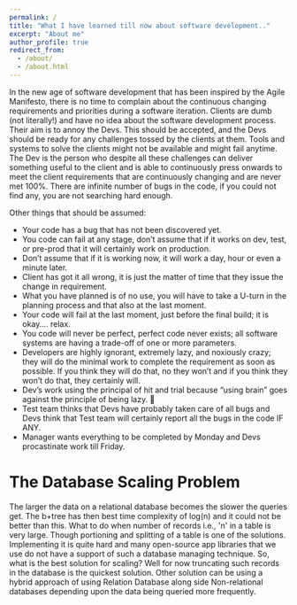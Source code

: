 ```yaml
---
permalink: /
title: "What I have learned till now about software development.."
excerpt: "About me"
author_profile: true
redirect_from: 
  - /about/
  - /about.html
---
```


In the new age of software development that has been inspired by the Agile Manifesto, there is no time to complain about the continuous changing requirements and priorities during a software iteration. Clients are dumb (not literally!) and have no idea about the software development process. Their aim is to annoy the Devs. This should be accepted, and the Devs should be ready for any challenges tossed by the clients at them. Tools and systems to solve the clients might not be available and might fail anytime. The Dev is the person who despite all these challenges can deliver something useful to the client and is able to continuously press onwards to meet the client requirements that are continuously changing and are never met 100%. There are infinite number of bugs in the code, if you could not find any, you are not searching hard enough.

Other things that should be assumed:
*  Your code has a bug that has not been discovered yet.
*  You code can fail at any stage, don’t assume that if it works on dev, test, or pre-prod that it will certainly work on production. 
*  Don’t assume that if it is working now, it will work a day, hour or even a minute later. 
*  Client has got it all wrong, it is just the matter of time that they issue the change in requirement. 
*  What you have planned is of no use, you will have to take a U-turn in the planning process and that also at the last moment.
*  Your code will fail at the last moment, just before the final build; it is okay…. relax.
*  You code will never be perfect, perfect code never exists; all software systems are having a trade-off of one or more parameters.
*  Developers are highly ignorant, extremely lazy, and noxiously crazy; they will do the minimal work to complete the requirement as soon as possible. If you think they will do that, no they won’t and if you think they won’t do that, they certainly will. 
*  Dev’s work using the principal of hit and trial because “using brain” goes against the principle of being lazy.  
* Test team thinks that Devs have probably taken care of all bugs and Devs think that Test team will certainly report all the bugs in the code IF ANY. 
* Manager wants everything to be completed by Monday and Devs procastinate work till Friday.



The Database Scaling Problem
======
The larger the data on a relational database becomes the slower the queries get. The b+tree has then best time complexity of log(n) and it could not be better than this. What to do when number of records i.e., 'n' in a table is very large. Though portioning and splitting of a table is one of the solutions. Implementing it is quite hard and many open-source app libraries that we use do not have a support of such a database managing technique. So, what is the best solution for scaling? Well for now truncating such records in the database is the quickest solution. Other solution can be using a hybrid approach of using Relation Database along side Non-relational databases depending upon the data being queried more frequently.

<!-- Getting started
======
1. Register a GitHub account if you don't have one and confirm your e-mail (required!)
1. Fork [this repository](https://github.com/academicpages/academicpages.github.io) by clicking the "fork" button in the top right. 
1. Go to the repository's settings (rightmost item in the tabs that start with "Code", should be below "Unwatch"). Rename the repository "[your GitHub username].github.io", which will also be your website's URL.
1. Set site-wide configuration and create content & metadata (see below -- also see [this set of diffs](http://archive.is/3TPas) showing what files were changed to set up [an example site](https://getorg-testacct.github.io) for a user with the username "getorg-testacct")
1. Upload any files (like PDFs, .zip files, etc.) to the files/ directory. They will appear at https://[your GitHub username].github.io/files/example.pdf.  
1. Check status by going to the repository settings, in the "GitHub pages" section -->

<!-- Site-wide configuration
------
The main configuration file for the site is in the base directory in [_config.yml](https://github.com/academicpages/academicpages.github.io/blob/master/_config.yml), which defines the content in the sidebars and other site-wide features. You will need to replace the default variables with ones about yourself and your site's github repository. The configuration file for the top menu is in [_data/navigation.yml](https://github.com/academicpages/academicpages.github.io/blob/master/_data/navigation.yml). For example, if you don't have a portfolio or blog posts, you can remove those items from that navigation.yml file to remove them from the header. 

Create content & metadata
------
For site content, there is one markdown file for each type of content, which are stored in directories like _publications, _talks, _posts, _teaching, or _pages. For example, each talk is a markdown file in the [_talks directory](https://github.com/academicpages/academicpages.github.io/tree/master/_talks). At the top of each markdown file is structured data in YAML about the talk, which the theme will parse to do lots of cool stuff. The same structured data about a talk is used to generate the list of talks on the [Talks page](https://academicpages.github.io/talks), each [individual page](https://academicpages.github.io/talks/2012-03-01-talk-1) for specific talks, the talks section for the [CV page](https://academicpages.github.io/cv), and the [map of places you've given a talk](https://academicpages.github.io/talkmap.html) (if you run this [python file](https://github.com/academicpages/academicpages.github.io/blob/master/talkmap.py) or [Jupyter notebook](https://github.com/academicpages/academicpages.github.io/blob/master/talkmap.ipynb), which creates the HTML for the map based on the contents of the _talks directory).

**Markdown generator**

I have also created [a set of Jupyter notebooks](https://github.com/academicpages/academicpages.github.io/tree/master/markdown_generator
) that converts a CSV containing structured data about talks or presentations into individual markdown files that will be properly formatted for the academicpages template. The sample CSVs in that directory are the ones I used to create my own personal website at stuartgeiger.com. My usual workflow is that I keep a spreadsheet of my publications and talks, then run the code in these notebooks to generate the markdown files, then commit and push them to the GitHub repository.

How to edit your site's GitHub repository
------
Many people use a git client to create files on their local computer and then push them to GitHub's servers. If you are not familiar with git, you can directly edit these configuration and markdown files directly in the github.com interface. Navigate to a file (like [this one](https://github.com/academicpages/academicpages.github.io/blob/master/_talks/2012-03-01-talk-1.md) and click the pencil icon in the top right of the content preview (to the right of the "Raw | Blame | History" buttons). You can delete a file by clicking the trashcan icon to the right of the pencil icon. You can also create new files or upload files by navigating to a directory and clicking the "Create new file" or "Upload files" buttons. 

Example: editing a markdown file for a talk
![Editing a markdown file for a talk](/images/editing-talk.png)

For more info
------
More info about configuring academicpages can be found in [the guide](https://academicpages.github.io/markdown/). The [guides for the Minimal Mistakes theme](https://mmistakes.github.io/minimal-mistakes/docs/configuration/) (which this theme was forked from) might also be helpful. -->
